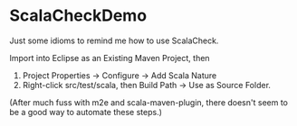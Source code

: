 # ScalaCheckDemo
Just some idioms to remind me how to use ScalaCheck.

Import into Eclipse as an Existing Maven Project, then

1) Project Properties -> Configure -> Add Scala Nature<br>
2) Right-click src/test/scala, then Build Path -> Use as Source Folder.<br>

(After much fuss with m2e and scala-maven-plugin, there doesn't
seem to be a good way to automate these steps.)
